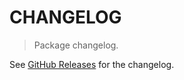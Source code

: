 # CHANGELOG

> Package changelog.

See [GitHub Releases](https://github.com/stdlib-js/stats-ttest2/releases) for the changelog.